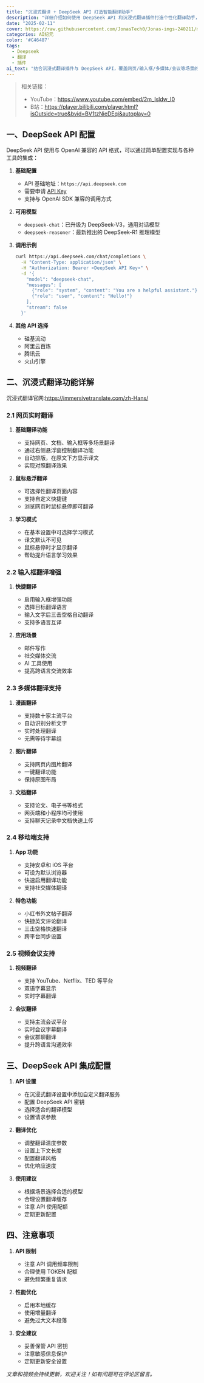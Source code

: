 ```yaml
---
title: "沉浸式翻译 + DeepSeek API 打造智能翻译助手"
description: "详细介绍如何使用 DeepSeek API 和沉浸式翻译插件打造个性化翻译助手，包括 API 配置、翻译功能设置等内容"
date: "2025-02-11"
cover: https://raw.githubusercontent.com/JonasTech0/Jonas-imgs-240211/main/images沉浸翻译.jpg
categories: AI纪元
color: '#C46487'
tags:
  - Deepseek
  - 翻译
  - 插件
ai_text: "结合沉浸式翻译插件与 DeepSeek API，覆盖网页/输入框/多媒体/会议等场景的翻译增强，并给出模型选择、参数优化、配额与安全建议，帮助你搭建一套可定制的跨平台翻译助手。"
---
```


> 相关链接：
> - YouTube：<https://www.youtube.com/embed/2m_Isldw_I0>
> - B站：<https://player.bilibili.com/player.html?isOutside=true&bvid=BV1tzNieDEqi&autoplay=0>

## 一、DeepSeek API 配置

DeepSeek API 使用与 OpenAI 兼容的 API 格式，可以通过简单配置实现与各种工具的集成：

1. **基础配置**
   - API 基础地址：`https://api.deepseek.com`
   - 需要申请 [API Key](https://platform.deepseek.com/api_keys)
   - 支持与 OpenAI SDK 兼容的调用方式

2. **可用模型**
   - `deepseek-chat`：已升级为 DeepSeek-V3，通用对话模型
   - `deepseek-reasoner`：最新推出的 DeepSeek-R1 推理模型

3. **调用示例**
   ```bash
   curl https://api.deepseek.com/chat/completions \
     -H "Content-Type: application/json" \
     -H "Authorization: Bearer <DeepSeek API Key>" \
     -d '{
       "model": "deepseek-chat",
       "messages": [
         {"role": "system", "content": "You are a helpful assistant."},
         {"role": "user", "content": "Hello!"}
       ],
       "stream": false
     }'
   ```

4. **其他 API 选择**
   - 硅基流动
   - 阿里云百炼
   - 腾讯云
   - 火山引擎

## 二、沉浸式翻译功能详解

沉浸式翻译官网:https://immersivetranslate.com/zh-Hans/

### 2.1 网页实时翻译

1. **基础翻译功能**
   - 支持网页、文档、输入框等多场景翻译
   - 通过右侧悬浮窗控制翻译功能
   - 自动排版，在原文下方显示译文
   - 实现对照翻译效果

2. **鼠标悬浮翻译**
   - 可选择性翻译页面内容
   - 支持自定义快捷键
   - 浏览网页时鼠标悬停即可翻译

3. **学习模式**
   - 在基本设置中可选择学习模式
   - 译文默认不可见
   - 鼠标悬停时才显示翻译
   - 帮助提升语言学习效果

### 2.2 输入框翻译增强

1. **快捷翻译**
   - 启用输入框增强功能
   - 选择目标翻译语言
   - 输入文字后三击空格自动翻译
   - 支持多语言互译

2. **应用场景**
   - 邮件写作
   - 社交媒体交流
   - AI 工具使用
   - 提高跨语言交流效率

### 2.3 多媒体翻译支持

1. **漫画翻译**
   - 支持数十家主流平台
   - 自动识别分析文字
   - 实时处理翻译
   - 无需等待字幕组

2. **图片翻译**
   - 支持网页内图片翻译
   - 一键翻译功能
   - 保持原图布局

3. **文档翻译**
   - 支持论文、电子书等格式
   - 网页端和小程序均可使用
   - 支持聊天记录中文档快速上传

### 2.4 移动端支持

1. **App 功能**
   - 支持安卓和 iOS 平台
   - 可设为默认浏览器
   - 快速启用翻译功能
   - 支持社交媒体翻译

2. **特色功能**
   - 小红书外文帖子翻译
   - 快捷英文评论翻译
   - 三击空格快速翻译
   - 跨平台同步设置

### 2.5 视频会议支持

1. **视频翻译**
   - 支持 YouTube、Netflix、TED 等平台
   - 双语字幕显示
   - 实时字幕翻译

2. **会议翻译**
   - 支持主流会议平台
   - 实时会议字幕翻译
   - 会议群聊翻译
   - 提升跨语言沟通效率

## 三、DeepSeek API 集成配置

1. **API 设置**
   - 在沉浸式翻译设置中添加自定义翻译服务
   - 配置 DeepSeek API 密钥
   - 选择适合的翻译模型
   - 设置请求参数

2. **翻译优化**
   - 调整翻译温度参数
   - 设置上下文长度
   - 配置翻译风格
   - 优化响应速度

3. **使用建议**
   - 根据场景选择合适的模型
   - 合理设置翻译缓存
   - 注意 API 使用配额
   - 定期更新配置

## 四、注意事项

1. **API 限制**
   - 注意 API 调用频率限制
   - 合理使用 TOKEN 配额
   - 避免频繁重复请求

2. **性能优化**
   - 启用本地缓存
   - 使用增量翻译
   - 避免过大文本段落

3. **安全建议**
   - 妥善保管 API 密钥
   - 注意敏感信息保护
   - 定期更新安全设置

*文章和视频会持续更新，欢迎关注！如有问题可在评论区留言。* 
